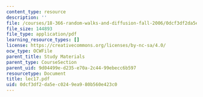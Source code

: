 ```yaml
---
content_type: resource
description: ''
file: /courses/18-366-random-walks-and-diffusion-fall-2006/0dcf3df2da5ec0249ea980b560e423c0_lec17.pdf
file_size: 144893
file_type: application/pdf
learning_resource_types: []
license: https://creativecommons.org/licenses/by-nc-sa/4.0/
ocw_type: OCWFile
parent_title: Study Materials
parent_type: CourseSection
parent_uid: 9d04499e-d235-e70a-2c44-99ebecc6b597
resourcetype: Document
title: lec17.pdf
uid: 0dcf3df2-da5e-c024-9ea9-80b560e423c0
---
```

